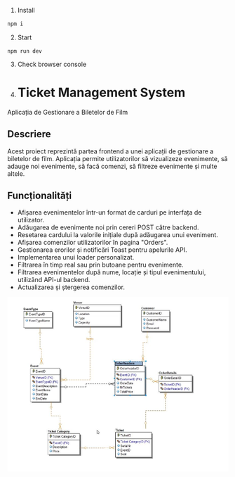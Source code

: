 1. Install
```bash
npm i
```

2. Start
```
npm run dev
```

3. Check browser console

4. # Ticket Management System

Aplicația de Gestionare a Biletelor de Film

## Descriere

Acest proiect reprezintă partea frontend a unei aplicații de gestionare a biletelor de film. Aplicația permite utilizatorilor să vizualizeze evenimente, să adauge noi evenimente, să facă comenzi, să filtreze evenimente și multe altele.

## Funcționalități

- Afișarea evenimentelor într-un format de carduri pe interfața de utilizator.
- Adăugarea de evenimente noi prin cereri POST către backend.
- Resetarea cardului la valorile inițiale după adăugarea unui eveniment.
- Afișarea comenzilor utilizatorilor în pagina "Orders".
- Gestionarea erorilor și notificări Toast pentru apelurile API.
- Implementarea unui loader personalizat.
- Filtrarea în timp real sau prin butoane pentru evenimente.
- Filtrarea evenimentelor după nume, locație și tipul evenimentului, utilizând API-ul backend.
- Actualizarea și ștergerea comenzilor.

![alt schema](./schema.png)
